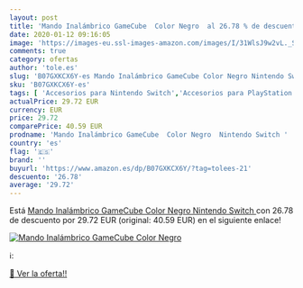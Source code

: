 ```yaml
---
layout: post
title: 'Mando Inalámbrico GameCube  Color Negro  al 26.78 % de descuento'
date: 2020-01-12 09:16:05
image: 'https://images-eu.ssl-images-amazon.com/images/I/31WlsJ9w2vL._SL400_.jpg'
comments: true
category: ofertas
author: 'tole.es'
slug: 'B07GXKCX6Y-es Mando Inalámbrico GameCube Color Negro Nintendo Switch'
sku: 'B07GXKCX6Y-es'
tags: [ 'Accesorios para Nintendo Switch','Accesorios para PlayStation 3','Accesorios para PlayStation 4','Accesorios para Xbox One','Auriculares gaming con micrófono para PlayStation 4','Auriculares gaming para Nintendo Switch','Auriculares gaming para PlayStation 3','Auriculares gaming para Xbox One','Hardware y juegos para Nintendo Switch','Hardware y juegos para PlayStation 3','Hardware y juegos para PlayStation 4','Hardware y juegos para Xbox One','Juegos para Nintendo Switch','Sistemas precursores y micro consolas','Videojuegos', ]
actualPrice: 29.72 EUR
currency: EUR
price: 29.72
comparePrice: 40.59 EUR
prodname: 'Mando Inalámbrico GameCube  Color Negro  Nintendo Switch '
country: 'es'
flag: '🇪🇸'
brand: ''
buyurl: 'https://www.amazon.es/dp/B07GXKCX6Y/?tag=tolees-21'
descuento: '26.78'
average: '29.72'
---
```


Está [Mando Inalámbrico GameCube  Color Negro  Nintendo Switch ](https://www.amazon.es/dp/B07GXKCX6Y/?tag=tolees-21) con 26.78 de descuento por 29.72 EUR (original: 40.59 EUR) en el siguiente enlace!

[![Mando Inalámbrico GameCube  Color Negro ](https://images-eu.ssl-images-amazon.com/images/I/31WlsJ9w2vL._SL400_.jpg)](https://www.amazon.es/dp/B07GXKCX6Y/?tag=tolees-21)

ℹ️:


[🛒 Ver la oferta!!](https://www.amazon.es/dp/B07GXKCX6Y/?tag=tolees-21)
